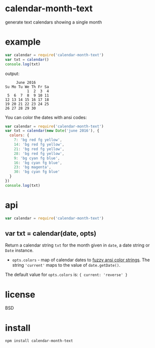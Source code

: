 # calendar-month-text

generate text calendars showing a single month

# example

``` js
var calendar = require('calendar-month-text')
var txt = calendar()
console.log(txt)
```

output:

```
     June 2016
Su Mo Tu We Th Fr Sa
          1  2  3  4
 5  6  7  8  9 10 11
12 13 14 15 16 17 18
19 20 21 22 23 24 25
26 27 28 29 30      
```

You can color the dates with ansi codes:

``` js
var calendar = require('calendar-month-text')
var txt = calendar(new Date('june 2016'), {
  colors: {
    7: 'bg red fg yellow',
    14: 'bg red fg yellow',
    21: 'bg red fg yellow',
    28: 'bg red fg yellow',
    9: 'bg cyan fg blue',
    16: 'bg cyan fg blue',
    23: 'bg magenta',
    30: 'bg cyan fg blue'
  }
})
console.log(txt)
```

# api

``` js
var calendar = require('calendar-month-text')
```

## var txt = calendar(date, opts)

Return a calendar string `txt` for the month given in `date`, a date string or
`Date` instance.

* `opts.colors` - map of calendar dates to [fuzzy ansi color strings][1].
The string `'current'` maps to the value of `date.getDate()`.

The default value for `opts.colors` is: `{ current: 'reverse' }`

[1]: https://npmjs.com/package/fuzzy-ansi-color

# license

BSD

# install

```
npm install calendar-month-text
```
